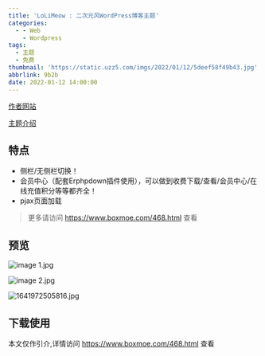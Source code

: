 ```yaml
---
title: 'LoLiMeow : 二次元风WordPress博客主题'
categories:
  - - Web
    - Wordpress
tags:
  - 主题
  - 免费
thumbnail: 'https://static.uzz5.com/imgs/2022/01/12/5deef58f49b43.jpg'
abbrlink: 9b2b
date: 2022-01-12 14:00:00
---
```


[作者网站](https://www.boxmoe.com/)

[主题介绍](https://www.boxmoe.com/468.html)

## 特点

- 侧栏/无侧栏切换！
- 会员中心（配套Erphpdown插件使用），可以做到收费下载/查看/会员中心/在线充值积分等等都齐全！
- pjax页面加载

> 更多请访问 https://www.boxmoe.com/468.html 查看

## 预览

![image _1_.jpg](https://static.uzz5.com/imgs/2022/01/12/78f369a7ebd26.jpg)

![image _2_.jpg](https://static.uzz5.com/imgs/2022/01/12/047b3af5af43f.jpg)

![1641972505816.jpg](https://static.uzz5.com/imgs/2022/01/12/1660a62d6eb58.jpg)

## 下载使用

本文仅作引介,详情访问 https://www.boxmoe.com/468.html 查看